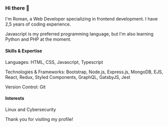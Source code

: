 ### Hi there 👋

I'm Roman, a Web Developer specializing in frontend development. I have 2,5 years of coding experience.

Javascript is my preferred programming language, but I'm also learning Python and PHP at the moment.

#### Skills & Expertise

Languages: HTML, CSS, Javascript, Typescript

Technologies & Frameworks: Bootstrap, Node.js, Express.js, MongoDB, EJS, React, Redux, Styled Components, GraphQL, GatsbyJS, Jest

Version Control: Git

#### Interests

Linux and Cybersecurity

Thank you for visiting my profile!

<!--
**rom4kov/rom4kov** is a ✨ _special_ ✨ repository because its `README.md` (this file) appears on your GitHub profile.

Here are some ideas to get you started:

- 🔭 I’m currently working on ...
- 🌱 I’m currently learning ...
- 👯 I’m looking to collaborate on ...
- 🤔 I’m looking for help with ...
- 💬 Ask me about ...
- 📫 How to reach me: ...
- 😄 Pronouns: ...
- ⚡ Fun fact: ...
-->
